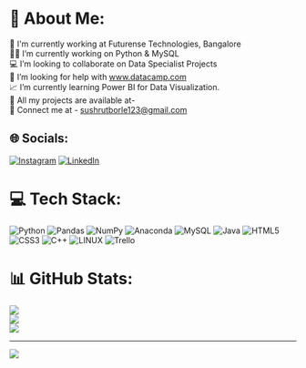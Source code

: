 # 💫 About Me:
💼 I'm currently working at Futurense Technologies, Bangalore <br>👨‍💻 I’m currently working on Python & MySQL<br>💻 I’m looking to collaborate on Data Specialist Projects<br>📝 I’m looking for help with www.datacamp.com<br>📈 I’m currently learning Power BI for Data Visualization. <br>🔗 All my projects are available at- <br>📧 Connect me at -  sushrutborle123@gmail.com


## 🌐 Socials:
[![Instagram](https://img.shields.io/badge/Instagram-%23E4405F.svg?logo=Instagram&logoColor=white)](https://instagram.com/https://www.instagram.com/sushrut_borle/) [![LinkedIn](https://img.shields.io/badge/LinkedIn-%230077B5.svg?logo=linkedin&logoColor=white)](https://linkedin.com/in/linkedin.com/in/sushrut-borle-92ba5b223) 

# 💻 Tech Stack:
![Python](https://img.shields.io/badge/python-3670A0?style=for-the-badge&logo=python&logoColor=ffdd54) ![Pandas](https://img.shields.io/badge/pandas-%23150458.svg?style=for-the-badge&logo=pandas&logoColor=white) ![NumPy](https://img.shields.io/badge/numpy-%23013243.svg?style=for-the-badge&logo=numpy&logoColor=white) ![Anaconda](https://img.shields.io/badge/Anaconda-%2344A833.svg?style=for-the-badge&logo=anaconda&logoColor=white) ![MySQL](https://img.shields.io/badge/mysql-%2300f.svg?style=for-the-badge&logo=mysql&logoColor=white) ![Java](https://img.shields.io/badge/java-%23ED8B00.svg?style=for-the-badge&logo=java&logoColor=white) ![HTML5](https://img.shields.io/badge/html5-%23E34F26.svg?style=for-the-badge&logo=html5&logoColor=white) ![CSS3](https://img.shields.io/badge/css3-%231572B6.svg?style=for-the-badge&logo=css3&logoColor=white) ![C++](https://img.shields.io/badge/c++-%2300599C.svg?style=for-the-badge&logo=c%2B%2B&logoColor=white) ![LINUX](https://img.shields.io/badge/Linux-FCC624?style=for-the-badge&logo=linux&logoColor=black) ![Trello](https://img.shields.io/badge/Trello-%23026AA7.svg?style=for-the-badge&logo=Trello&logoColor=white)
# 📊 GitHub Stats:
![](https://github-readme-stats.vercel.app/api?username=sush592000&theme=prussian&hide_border=false&include_all_commits=false&count_private=false)<br/>
![](https://github-readme-streak-stats.herokuapp.com/?user=sush592000&theme=prussian&hide_border=false)<br/>
![](https://github-readme-stats.vercel.app/api/top-langs/?username=sush592000&theme=prussian&hide_border=false&include_all_commits=false&count_private=false&layout=compact)

---
[![](https://visitcount.itsvg.in/api?id=sush592000&icon=0&color=0)](https://visitcount.itsvg.in)

<!-- Proudly created with GPRM ( https://gprm.itsvg.in ) -->
